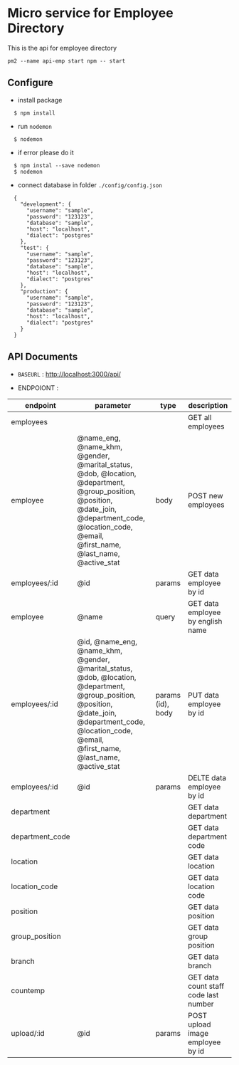 
# Micro service for Employee Directory

This is the api for employee directory

```
pm2 --name api-emp start npm -- start
```


## Configure

  * install package 
  ```
    $ npm install
  ```

  * run `nodemon`
  ```
    $ nodemon
  ```

  * if error please do it
  ```
    $ npm instal --save nodemon
    $ nodemon
  ```

  * connect database in folder `./config/config.json`
  ```
    {
      "development": {
        "username": "sample",
        "password": "123123",
        "database": "sample",
        "host": "localhost",
        "dialect": "postgres"
      },
      "test": {
        "username": "sample",
        "password": "123123",
        "database": "sample",
        "host": "localhost",
        "dialect": "postgres"
      },
      "production": {
        "username": "sample",
        "password": "123123",
        "database": "sample",
        "host": "localhost",
        "dialect": "postgres"
      }
    }
  ```

## API Documents

  * `BASEURL` : [http://localhost:3000/api/](http://localhost:3000/api/)

  * ENDPOIONT :

  | endpoint | parameter | type | description |
  | -------- | --------- | ---- | ----------- |
  | employees|           |      | GET all employees |
  | employee | @name_eng, @name_khm, @gender, @marital_status, @dob, @location, @department, @group_position, @position, @date_join, @department_code, @location_code, @email, @first_name, @last_name, @active_stat| body | POST new employees |
  | employees/:id| @id   | params | GET data employee by id|
  | employee | @name | query | GET data employee by english name|
  | employees/:id | @id, @name_eng, @name_khm, @gender, @marital_status, @dob, @location, @department, @group_position, @position, @date_join, @department_code, @location_code, @email, @first_name, @last_name, @active_stat | params (id), body| PUT data employee by id |
  | employees/:id | @id | params | DELTE data employee by id |
  | department | | | GET data department |
  | department_code | | | GET data department code |
  | location | | | GET data location |
  | location_code | | | GET data location code |
  | position | | | GET data position |
  | group_position | | | GET data group position |
  | branch | | | GET data branch |
  | countemp | | | GET data count staff code last number |
  | upload/:id | @id | params | POST upload image employee by id |
  